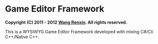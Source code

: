 # Game Editor Framework

**Copyright (C) 2011 - 2012 [Wang Renxin](https://cn.linkedin.com/in/wang-renxin-02049443). All rights reserved.**

This is a WYSIWYG Game Editor Framework developed with mixing C#/Cli C++/Native C++.
